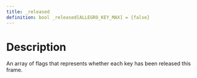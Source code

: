 ```yaml
---
title: _released
definition: bool _released[ALLEGRO_KEY_MAX] = {false}
---
```


# Description
An array of flags that represents whether each key has been released this frame.
